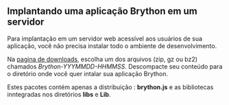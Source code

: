 Implantando uma aplicação Brython em um servidor
------------------------------------------------

Para implantação em um servidor web acessível aos usuários de sua
aplicação, você não precisa instalar todo o ambiente de
desenvolvimento.

Na
[pagina de downloads](https://bitbucket.org/olemis/brython/downloads),
escolha um dos arquivos (zip, gz ou bz2) chamados
_Brython-YYYMMDD-HHMMSS_. Descompacte seu conteúdo para o diretório
onde você quer intalar sua aplicação Brython.

Estes pacotes contém apenas a distribuição : __brython.js__ e as
bibliotecas inntegradas nos diretórios __libs__ e __Lib__.

